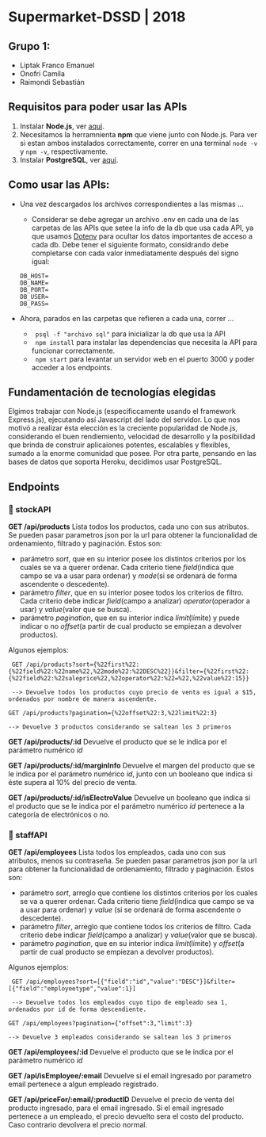 # Supermarket-DSSD | 2018

## Grupo 1:
- Liptak Franco Emanuel
- Onofri Camila
- Raimondi Sebastián

## Requisitos para poder usar las APIs
1. Instalar **Node.js**, ver [aqui](https://nodejs.org/es/download/package-manager/).
2. Necesitamos la herramnienta **npm** que viene junto con Node.js. Para ver si estan ambos instalados correctamente, correr en una terminal `node -v` y `npm -v`, respectivamente.
3. Instalar **PostgreSQL**, ver [aqui](https://www.postgresql.org/download/).

## Como usar las APIs:

- Una vez descargados los archivos correspondientes a las mismas ...
    - Considerar se debe agregar un archivo .env en cada una de las carpetas de las APIs que setee la info de la db que usa cada API, ya que usamos [Dotenv](https://www.npmjs.com/package/dotenv) para ocultar los datos importantes de acceso a cada db. Debe tener el siguiente formato, considrando debe completarse con cada valor inmediatamente después del signo igual:
    ```
    DB_HOST=
    DB_NAME=
    DB_PORT=
    DB_USER=
    DB_PASS=
    ```


- Ahora, parados en las carpetas que refieren a cada una, correr ... 
    - ` psql -f "archivo sql"` para inicializar la db que usa la API
    - ` npm install` para instalar las dependencias que necesita la API para funcionar correctamente.
    - ` npm start` para levantar un servidor web en el puerto 3000 y poder acceder a los endpoints.



## Fundamentación de tecnologías elegidas

Elgimos trabajar con Node.js (específiccamente usando el framework Express.js), ejecutando así Javascript del lado del servidor. Lo que nos motivó a realizar ésta elección es la creciente popularidad de Node.js, considerando el buen rendiemiento, velocidad de desarrollo y la posibilidad que brinda de construir aplicaiones potentes, escalables y flexibles, sumado a la enorme comunidad que posee. Por otra parte, pensando en las bases de datos que soporta Heroku, decidimos usar PostgreSQL.

## Endpoints

### :rocket: stockAPI

**GET /api/products**
Lista todos los productos, cada uno con sus atributos. Se pueden pasar parametros json por la url para obtener la funcionalidad de ordenamiento, filtrado y paginación. Estos son:

- parámetro _sort_, que en su interior posee los distintos criterios por los cuales se va a querer ordenar. Cada criterio tiene _field_(indica que campo se va a usar para ordenar) y _mode_(si se ordenará de forma ascendente o descedente).
- parámetro _filter_, que en su interior posee todos los criterios de filtro. Cada criterio debe indicar _field_(campo a analizar) _operator_(operador a usar) y _value_(valor que se busca).
- parámetro _pagination_, que en su interior indica _limit_(límite) y puede indicar o no _offset_(a partir de cual producto se empiezan a devolver productos).

Algunos ejemplos:

```
 GET /api/products?sort={%22first%22:{%22field%22:%22name%22,%22mode%22:%22DESC%22}}&filter={%22first%22:{%22field%22:%22saleprice%22,%22operator%22:%22=%22,%22value%22:15}}

 --> Devuelve todos los productos cuyo precio de venta es igual a $15, ordenados por nombre de manera ascendente.
```

```
GET /api/products?pagination={%22offset%22:3,%22limit%22:3}

--> Devuelve 3 productos considerando se saltean los 3 primeros
```

**GET /api/products/:id**
Devuelve el producto que se le indica por el parámetro numérico _id_

**GET /api/products/:id/marginInfo**
Devuelve el margen del producto que se le indica por el parámetro numérico _id_, junto con un booleano que indica si éste supera al 10% del precio de venta.


**GET /api/products/:id/isElectroValue**
Devuelve un booleano que indica si el producto que se le indica por el parámetro numérico _id_ pertenece a la categoría de electrónicos o no.





### :rocket: staffAPI


**GET /api/employees**
Lista todos los empleados, cada uno con sus atributos, menos su contraseña. Se pueden pasar parametros json por la url para obtener la funcionalidad de ordenamiento, filtrado y paginación. Estos son:

- parámetro _sort_, arreglo que contiene los distintos criterios por los cuales se va a querer ordenar. Cada criterio tiene _field_(indica que campo se va a usar para ordenar) y _value_ (si se ordenará de forma ascendente o descedente).
- parámetro _filter_, arreglo que contiene todos los criterios de filtro. Cada criterio debe indicar _field_(campo a analizar) y _value_(valor que se busca).
- parámetro _pagination_, que en su interior indica _limit_(límite) y _offset_(a partir de cual producto se empiezan a devolver productos).

Algunos ejemplos:

```
 GET /api/employees?sort=[{"field":"id","value":"DESC"}]&filter=[{"field":"employeetype","value":1}]

 --> Devuelve todos los empleados cuyo tipo de empleado sea 1, ordenados por id de forma descendiente.
```

```
GET /api/employees?pagination={"offset":3,"limit":3}

--> Devuelve 3 empleados considerando se saltean los 3 primeros
```

**GET /api/employees/:id**
Devuelve el producto que se le indica por el parámetro numérico _id_

**GET /api/isEmployee/:email**
Devuelve si el email ingresado por parametro email pertenece a algun empleado registrado.

**GET /api/priceFor/:email/:productID**
Devuelve el precio de venta del producto ingresado, para el email ingresado. Si el email ingresado pertenece a un empleado, el precio devuelto sera el costo del producto. Caso contrario devolvera el precio normal.
